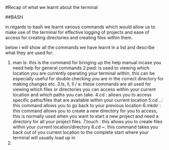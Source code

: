 #Recap of what we learnt about the terminal

##BASH

in regards to bash we learnt various commands which would allow us to make use of the terminal for effective logging of projects and ease of access for creating directories and creating files within them.

below i will show all the commands we have learnt in a list and describe what they are used for:

1. man ls: this is the command for bringing up the help manual incase you need help for general commands
2.pwd: is used to viewing which location you are currently operating your terminal within, this can be especially useful for double checking you are in the correct directory for making changes etc.
3.ls, ll, ll / a: these commands are all used for viewing which files or directories you can access within your current location and which paths you can take.
4.cd <location>: allows you to access specific paths/files that are available within your current location
5.cd ..: this command allows you to go back to your previous location
6.mkdir <path>: this command allows you to create a new directory for you to access, this is normally used when you want to start a new project and need a directory for all your project files.
7.touch <path>: this allows you to create files within your current location/directory
8.cd ~: this command takes you back out of you current location to the complete start where your terminal will usually load up in
9.
